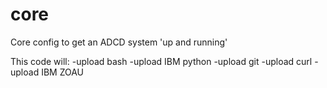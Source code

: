 # core
Core config to get an ADCD system 'up and running' 

This code will:
-upload bash
-upload IBM python
-upload git
-upload curl
-upload IBM ZOAU
